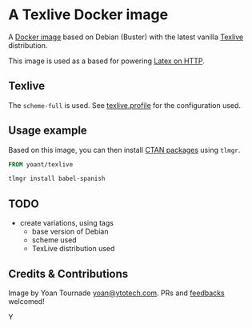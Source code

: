 # A Texlive Docker image

A [Docker image](https://hub.docker.com/r/yoant/texlive/) based on Debian (Buster) with the latest vanilla [Texlive](https://www.tug.org/texlive/quickinstall.html) distribution.

This image is used as a based for powering [Latex on HTTP](https://github.com/YtoTech/latex-on-http).

## Texlive

The `scheme-full` is used. See [texlive.profile](texlive.profile) for the configuration used.

## Usage example

Based on this image, you can then install [CTAN packages](https://ctan.org/) using `tlmgr`.

```Dockerfile
FROM yoant/texlive

tlmgr install babel-spanish
```

## TODO

* create variations, using tags
  * base version of Debian
  * scheme used
  * TexLive distribution used

## Credits & Contributions

Image by Yoan Tournade <yoan@ytotech.com>. PRs and [feedbacks](https://github.com/YtoTech/docker-texlive) welcomed!

Y
